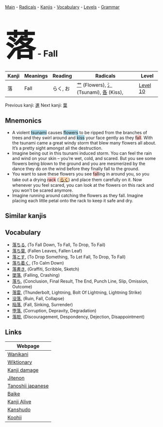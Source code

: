 <style> bigfont {font-size: 100px}</style>
[Main](../index.md) -
[Radicals](../radicals.md) -
[Kanjis](../kanjis.md) -
[Vocabulary](../vocabulary.md) -
[Levels](../levels.md) -
[Grammar](../grammar.md)
# <bigfont> 落</bigfont> - Fall 

| Kanji | Meanings | Reading | Radicals | Level |
| --- | --- | --- | --- | --- |
| 落 | Fall | らく, お | [艹](../radicals/艹.md) (Flowers), [氵](../radicals/氵.md) (Tsunami), [各](../radicals/各.md) (Kiss),  | [Level 10](../levels/wk_level10.md) |

Previous kanji: [進](進.md) Next kanji: [葉](葉.md) 

## Mnemonics
 * A violent <span style="background-color:#ADD8E6"> tsunami</span> causes <span style="background-color:#ADD8E6"> flowers</span> to be ripped from the branches of trees and they swirl around and <span style="background-color:#ADD8E6"> kiss</span> your face gently as they <span style="background-color:#ffcccb"> fall</span>. With the tsunami came a great windy storm that blew many flowers all about. It’s a pretty sight amongst all the destruction.
* Imagine being out in this tsunami induced storm. You can feel the rain and wind on your skin – you’re wet, cold, and scared. But you see some flowers being blown to the ground and you are mesmerized by the dance they do on the wind before they finally fall to the ground.
* You want to save these flowers you see <span style="background-color:#ffcccb"> fall</span>ing in around you, so you take out a drying <span style="background-color:#ffcccb"> rack</span> (<span style="background-color:#fed8b1"> [らく](https://jisho.org/search/らく)</span>) and place them carefully on it. Now whenever you feel scared, you can look at the flowers on this rack and you won't be scared anymore.
* Imagine running around catching the flowers as they fall. Imagine placing each little petal onto the rack to keep it safe and dry.


## Similar kanjis
 


## Vocabulary
 * [落ちる](../vocabulary/落.md), (To Fall Down, To Fall, To Drop, To Fail)
* [落ち葉](../vocabulary/落.md), (Fallen Leaves, Fallen Leaf)
* [落とす](../vocabulary/落.md), (To Drop Something, To Let Fall, To Drop, To Fall)
* [落ち着く](../vocabulary/落.md), (To Calm Down)
* [落書き](../vocabulary/落.md), (Graffiti, Scribble, Sketch)
* [墜落](../vocabulary/落.md), (Falling, Crashing)
* [落ち](../vocabulary/落.md), (Conclusion, Final Result, The End, Punch Line, Slip, Omission, Outcome)
* [落雷](../vocabulary/落.md), (Thunderbolt, Lightning, Bolt Of Lightning, Lightning Strike)
* [没落](../vocabulary/落.md), (Ruin, Fall, Collapse)
* [陥落](../vocabulary/落.md), (Fall, Sinking, Surrender)
* [堕落](../vocabulary/落.md), (Corruption, Depravity, Degradation)
* [落胆](../vocabulary/落.md), (Discouragement, Despondency, Dejection, Disappointment)



## Links 

| Webpage |
| --- |
| [Wanikani          ](https://www.wanikani.com/kanji/落) |
| [Wiktionary        ](https://en.wiktionary.org/wiki/落) |
| [Kanji damage      ](http://www.kanjidamage.com/kanji/search?utf8=✓&q=落) |
| [Jitenon           ](https://jitenon.com/kanji/落) |
| [Tanoshii japanese ](https://www.tanoshiijapanese.com/dictionary/kanji.cfm?k=落) |
| [Baike             ](https://baike.baidu.com/item/落) |
| [Kanji Alive       ](https://app.kanjialive.com/落) |
| [Kanshudo          ](https://www.kanshudo.com/searchmn?q=落) |
| [Koohii            ](https://kanji.koohii.com/study/kanji/落) |
